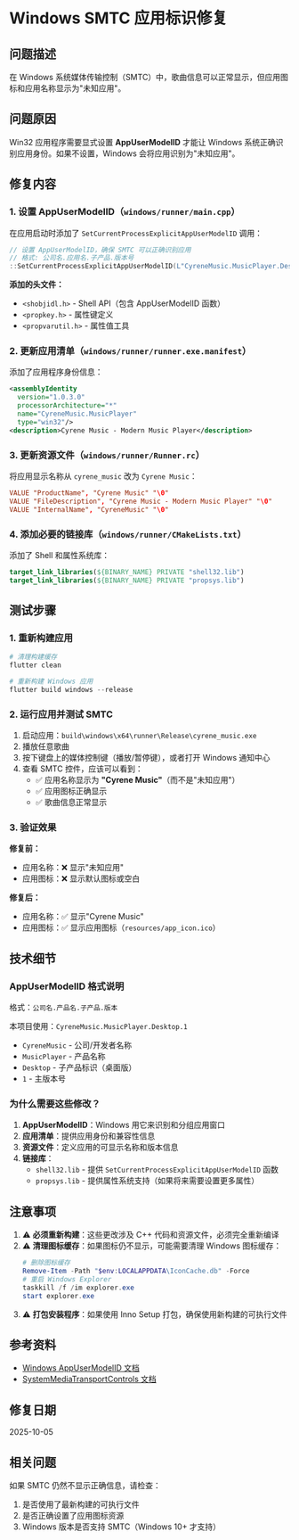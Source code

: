 # Windows SMTC 应用标识修复

## 问题描述

在 Windows 系统媒体传输控制（SMTC）中，歌曲信息可以正常显示，但应用图标和应用名称显示为"未知应用"。

## 问题原因

Win32 应用程序需要显式设置 **AppUserModelID** 才能让 Windows 系统正确识别应用身份。如果不设置，Windows 会将应用识别为"未知应用"。

## 修复内容

### 1. 设置 AppUserModelID（`windows/runner/main.cpp`）

在应用启动时添加了 `SetCurrentProcessExplicitAppUserModelID` 调用：

```cpp
// 设置 AppUserModelID，确保 SMTC 可以正确识别应用
// 格式: 公司名.应用名.子产品.版本号
::SetCurrentProcessExplicitAppUserModelID(L"CyreneMusic.MusicPlayer.Desktop.1");
```

**添加的头文件：**
- `<shobjidl.h>` - Shell API（包含 AppUserModelID 函数）
- `<propkey.h>` - 属性键定义
- `<propvarutil.h>` - 属性值工具

### 2. 更新应用清单（`windows/runner/runner.exe.manifest`）

添加了应用程序身份信息：

```xml
<assemblyIdentity
  version="1.0.3.0"
  processorArchitecture="*"
  name="CyreneMusic.MusicPlayer"
  type="win32"/>
<description>Cyrene Music - Modern Music Player</description>
```

### 3. 更新资源文件（`windows/runner/Runner.rc`）

将应用显示名称从 `cyrene_music` 改为 `Cyrene Music`：

```rc
VALUE "ProductName", "Cyrene Music" "\0"
VALUE "FileDescription", "Cyrene Music - Modern Music Player" "\0"
VALUE "InternalName", "CyreneMusic" "\0"
```

### 4. 添加必要的链接库（`windows/runner/CMakeLists.txt`）

添加了 Shell 和属性系统库：

```cmake
target_link_libraries(${BINARY_NAME} PRIVATE "shell32.lib")
target_link_libraries(${BINARY_NAME} PRIVATE "propsys.lib")
```

## 测试步骤

### 1. 重新构建应用

```powershell
# 清理构建缓存
flutter clean

# 重新构建 Windows 应用
flutter build windows --release
```

### 2. 运行应用并测试 SMTC

1. 启动应用：`build\windows\x64\runner\Release\cyrene_music.exe`
2. 播放任意歌曲
3. 按下键盘上的媒体控制键（播放/暂停键），或者打开 Windows 通知中心
4. 查看 SMTC 控件，应该可以看到：
   - ✅ 应用名称显示为 **"Cyrene Music"**（而不是"未知应用"）
   - ✅ 应用图标正确显示
   - ✅ 歌曲信息正常显示

### 3. 验证效果

**修复前：**
- 应用名称：❌ 显示"未知应用"
- 应用图标：❌ 显示默认图标或空白

**修复后：**
- 应用名称：✅ 显示"Cyrene Music"
- 应用图标：✅ 显示应用图标（`resources/app_icon.ico`）

## 技术细节

### AppUserModelID 格式说明

格式：`公司名.产品名.子产品.版本`

本项目使用：`CyreneMusic.MusicPlayer.Desktop.1`

- `CyreneMusic` - 公司/开发者名称
- `MusicPlayer` - 产品名称
- `Desktop` - 子产品标识（桌面版）
- `1` - 主版本号

### 为什么需要这些修改？

1. **AppUserModelID**：Windows 用它来识别和分组应用窗口
2. **应用清单**：提供应用身份和兼容性信息
3. **资源文件**：定义应用的可显示名称和版本信息
4. **链接库**：
   - `shell32.lib` - 提供 `SetCurrentProcessExplicitAppUserModelID` 函数
   - `propsys.lib` - 提供属性系统支持（如果将来需要设置更多属性）

## 注意事项

1. ⚠️ **必须重新构建**：这些更改涉及 C++ 代码和资源文件，必须完全重新编译
2. ⚠️ **清理图标缓存**：如果图标仍不显示，可能需要清理 Windows 图标缓存：
   ```powershell
   # 删除图标缓存
   Remove-Item -Path "$env:LOCALAPPDATA\IconCache.db" -Force
   # 重启 Windows Explorer
   taskkill /f /im explorer.exe
   start explorer.exe
   ```
3. ⚠️ **打包安装程序**：如果使用 Inno Setup 打包，确保使用新构建的可执行文件

## 参考资料

- [Windows AppUserModelID 文档](https://learn.microsoft.com/en-us/windows/win32/shell/appids)
- [SystemMediaTransportControls 文档](https://learn.microsoft.com/en-us/uwp/api/windows.media.systemmediatransportcontrols)

## 修复日期

2025-10-05

## 相关问题

如果 SMTC 仍然不显示正确信息，请检查：
1. 是否使用了最新构建的可执行文件
2. 是否正确设置了应用图标资源
3. Windows 版本是否支持 SMTC（Windows 10+ 才支持）
